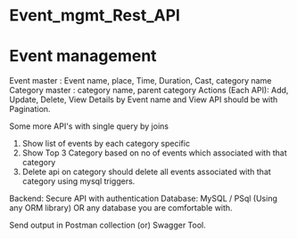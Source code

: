 # Event_mgmt_Rest_API

# Event management

Event master : Event name, place, Time, Duration, Cast, category name
Category master : category name, parent category
Actions (Each API): Add, Update, Delete, View Details by Event name and View API should be with Pagination.

Some more API's with single query by joins
1) Show list of events by each category specific
2) Show Top 3 Category based on no of events which associated with that category
3) Delete api on category should delete all events associated with that category using mysql triggers.

Backend: Secure API with authentication
Database: MySQL / PSql (Using any ORM library) OR any database you are comfortable with.

Send output in Postman collection (or) Swagger Tool.
